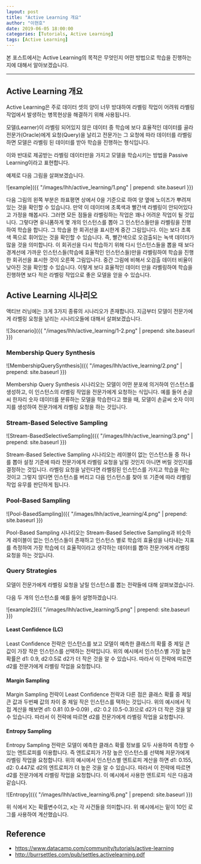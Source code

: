 ```yaml
---
layout: post
title: "Active Learning 개요"
author: "이현호"
date: 2019-06-05 18:00:00
categories: [Tutorials, Active Learning]
tags: [Active Learning]
---
```


본 포스트에서는 Active Learning의 목적은 무엇인지 어떤 방법으로 학습을 진행하는지에 대해서 알아보겠습니다.

---

## Active Learning 개요

Active Learning은 주로 데이터 셋의 양이 너무 방대하여 라벨링 작업이 어려워 라벨링 작업에서 발생하는 병목현상을 해결하기 위해 사용됩니다.

모델(Learner)이 라벨링 되어있지 않은 데이터 중 학습에 보다 효율적인 데이터를 골라 전문가(Oracle)에게 요청(Query)을 날리고 전문가는 그 요청에 따라 데이터를 라벨링하면 모델은 라벨링 된 데이터를 받아 학습을 진행하는 형식입니다.

이와 반대로 제공받는 라벨링 데이터만을 가지고 모델을 학습시키는 방법을 Passive Learning이라고 표현합니다.

예제로 다음 그림을 살펴보겠습니다.

![example]({{ "/images/lhh/active_learning/1.png" | prepend: site.baseurl }})

다음 그림의 왼쪽 부분은 좌표평면 상에서 0을 기준으로 하여 양 옆에 노이즈가 뿌려져 있는 것을 확인할 수 있습니다. 만약 이 데이터에 초록색과 빨간색 라벨링이 안되어있다고 가정을 해봅시다. 그러면 모든 점들을 라벨링하는 작업은 꽤나 어려운 작업이 될 것입니다. 그렇다면 유니폼하게 몇 개의 인스턴스를 뽑아 그 인스턴스들만을 라벨링을 진행하여 학습을 합니다. 그 학습을 한 회귀선을 표시한게 중간 그림입니다. 이는 보다 초록색 쪽으로 휘어있는 것을 확인할 수 있습니다. 즉, 빨간색으로 오검출되는 녹색 데이터가 많을 것을 의미합니다. 이 회귀선을 다시 학습하기 위해 다시 인스턴스들을 뽑을 때 보다 경계선에 가까운 인스턴스들(학습에 효율적인 인스턴스들)만을 라벨링하여 학습을 진행한 회귀선을 표시한 것이 오른쪽 그림입니다. 중간 그림에 비해서 오검출 데이터 비율이 낮아진 것을 확인할 수 있습니다. 이렇게 보다 효율적인 데이터 만을 라벨링하여 학습을 진행하면 보다 적은 라벨링 작업으로 좋은 모델을 얻을 수 있습니다.

## Active Learning 시나리오

액티브 러닝에는 크게 3가지 종류의 시나리오가 존재합니다. 지금부터 모델이 전문가에게 라벨링 요청을 날리는 시나리오들에 대해서 살펴보겠습니다.

![3scenario]({{ "/images/lhh/active_learning/1-2.png" | prepend: site.baseurl }})


### Membership Query Synthesis

![MembershipQuerySynthesis]({{ "/images/lhh/active_learning/2.png" | prepend: site.baseurl }})

Membership Query Synthesis 시나리오는 모델이 어떤 분포에 의거하여 인스턴스를 생성하고, 이 인스턴스의 라벨링 작업을 전문가에게 요청하는 식입니다. 예를 들어 손글씨 한자리 숫자 데이터를 분류하는 모델을 학습한다고 했을 때, 모델이 손글씨 숫자 이미지를 생성하여 전문가에게 라벨링 요청을 하는 것입니다.

### Stream-Based Selective Sampling

![Stream-BasedSelectiveSampling]({{ "/images/lhh/active_learning/3.png" | prepend: site.baseurl }})

Stream-Based Selective Sampling 시나리오는 레이블이 없는 인스턴스들 중 하나를 뽑아 설정 기준에 따라 전문가에게 라벨링 요청을 날릴 것인지 아니면 버릴 것인지를 결정하는 것입니다. 라벨링 요청을 날린다면 라벨링된 인스턴스를 가지고 학습을 하는 것이고 그렇지 않다면 인스턴스를 버리고 다음 인스턴스를 찾아 또 기준에 따라 라벨링 작업 유무를 판단하게 됩니다.

### Pool-Based Sampling

![Pool-BasedSampling]({{ "/images/lhh/active_learning/4.png" | prepend: site.baseurl }})

Pool-Based Sampling 시나리오는 Stream-Based Selective Sampling과 비슷하게 레이블이 없는 인스턴스들이 존재하고 인스턴스 별로 학습의 효율성을 나타내는 지표를 측정하여 가장 학습에 더 효율적이라고 생각하는 데이터를 뽑아 전문가에게 라벨링 요청을 하는 것입니다.

### Query Strategies

모델이 전문가에게 라벨링 요청을 날릴 인스턴스를 뽑는 전략들에 대해 살펴보겠습니다.

다음 두 개의 인스턴스를 예를 들어 설명하겠습니다.

![example2]({{ "/images/lhh/active_learning/5.png" | prepend: site.baseurl }})

#### Least Confidence (LC)

Least Confidence 전략은 인스턴스를 보고 모델이 예측한 클래스의 확률 중 제일 큰 값이 가장 작은 인스턴스를 선택하는 전략입니다. 위의 예시에서 인스턴스별 가장 높은 확률은 d1: 0.9, d2:0.5로 d2가 더 작은 것을 알 수 있습니다. 따라서 이 전략에 따르면 d2를 전문가에게 라벨링 작업을 요청합니다.

#### Margin Sampling

Margin Sampling 전략이 Least Confidence 전략과 다른 점은 클래스 확률 중 제일 큰 값과 두번째 값의 차이 중 제일 작은 인스턴스를 택하는 것입니다. 위의 예시에서 직접 계산을 해보면 d1: 0.81 (0.9-0.09) , d2: 0.2 (0.5-0.3)으로 d2가 더 작은 것을 알 수 있습니다. 따라서 이 전략에 따르면 d2를 전문가에게 라벨링 작업을 요청합니다.

#### Entropy Sampling

Entropy Sampling 전략은 모델이 예측한 클래스 확률 정보를 모두 사용하여 측정할 수 있는 엔트로피를 이용합니다. 즉 엔트로피가 가장 높은 인스턴스를 선택해 저문가에게 라벨링 작업을 요청합니다. 위의 예시에서 인스턴스별 엔트로피 계산을 하면 d1: 0.155, d2: 0.447로 d2의 엔트로피가 더 높은 것을 알 수 있습니다. 따라서 이 전략에 따르면 d2를 전문가에게 라벨링 작업을 요청합니다. 이 예시에서 사용한 엔트로피 식은 다음과 같습니다.

![Entropy]({{ "/images/lhh/active_learning/6.png" | prepend: site.baseurl }})

위 식에서 X는 확률변수이고, x는 각 사건들을 의미합니다. 위 예시에서는 밑이 10인 로그를 사용하여 계산했습니다.

## Reference

- https://www.datacamp.com/community/tutorials/active-learning
- http://burrsettles.com/pub/settles.activelearning.pdf
